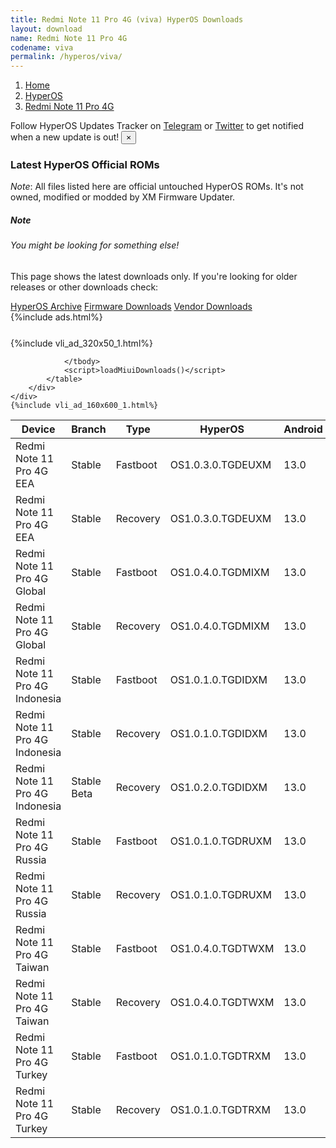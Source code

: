 ```yaml
---
title: Redmi Note 11 Pro 4G (viva) HyperOS Downloads
layout: download
name: Redmi Note 11 Pro 4G
codename: viva
permalink: /hyperos/viva/
---
```

<nav aria-label="breadcrumb">
    <ol class="breadcrumb">
        <li class="breadcrumb-item"><a href="/">Home</a></li>
        <li class="breadcrumb-item"><a href="/hyperos/">HyperOS</a></li>
        <li class="breadcrumb-item active" aria-current="page"><a href="/hyperos/viva/">Redmi Note 11 Pro 4G</a></li>
    </ol>
</nav>
<div class="alert alert-primary alert-dismissible fade show" role="alert">
    Follow HyperOS Updates Tracker on <a href="https://t.me/MIUIUpdatesTracker" class="alert-link">Telegram</a>
     or <a href="https://twitter.com/MiFwUpdater" class="alert-link">Twitter</a> to get notified when a new update is out!
    <button type="button" class="close" data-dismiss="alert" aria-label="Close">
        <span aria-hidden="true">&times;</span>
    </button>
</div>

### Latest HyperOS Official ROMs
*Note*: All files listed here are official untouched HyperOS ROMs. It's not owned, modified or modded by XM Firmware Updater.
<div class="card">
  <div class="card-body">
    <h5 class="card-title">Note</h5>
    <h6 class="card-subtitle mb-2 text-muted">You might be looking for something else!</h6>
    <p class="card-text">This page shows the latest downloads only.
     If you're looking for older releases or other downloads check:</p>
    <a href="/archive/hyperos/viva/" class="card-link">HyperOS Archive</a>
    <a href="/firmware/viva/" class="card-link">Firmware Downloads</a>
    <a href="/vendor/viva/" class="card-link">Vendor Downloads</a>
  </div>
</div>
{%include ads.html%}
<div class="row justify-content-center">
    <div class="col-10">
        <div class="table-responsive-md" style="margin-top: 25px;">
            {%include vli_ad_320x50_1.html%}
            <table id="miui" class="display dt-responsive nowrap compact table table-striped table-hover table-sm">
                <thead class="thead-dark">
                    <tr>
                        <th data-ref="device">Device</th>
                        <th data-ref="branch">Branch</th>
                        <th data-ref="type">Type</th>
                        <th data-ref="miui">HyperOS</th>
                        <th data-ref="android">Android</th>
                        <th data-ref="size">Size</th>
                        <th data-ref="size">Date</th>
                        <th data-ref="link">Link</th>
                    </tr>
                </thead>
                <tbody>
                <tr><td>Redmi Note 11 Pro 4G EEA</td><td>Stable</td><td>Fastboot</td><td>OS1.0.3.0.TGDEUXM</td><td>13.0</td><td>5.7 GB</td><td>2024-08-14</td><td><a href="/hyperos/viva/stable/OS1.0.3.0.TGDEUXM/">Download</a></td></tr>
<tr><td>Redmi Note 11 Pro 4G EEA</td><td>Stable</td><td>Recovery</td><td>OS1.0.3.0.TGDEUXM</td><td>13.0</td><td>3.8 GB</td><td>2024-08-27</td><td><a href="/hyperos/viva/stable/OS1.0.3.0.TGDEUXM/">Download</a></td></tr>
<tr><td>Redmi Note 11 Pro 4G Global</td><td>Stable</td><td>Fastboot</td><td>OS1.0.4.0.TGDMIXM</td><td>13.0</td><td>6.1 GB</td><td>2024-08-05</td><td><a href="/hyperos/viva/stable/OS1.0.4.0.TGDMIXM/">Download</a></td></tr>
<tr><td>Redmi Note 11 Pro 4G Global</td><td>Stable</td><td>Recovery</td><td>OS1.0.4.0.TGDMIXM</td><td>13.0</td><td>3.8 GB</td><td>2024-08-13</td><td><a href="/hyperos/viva/stable/OS1.0.4.0.TGDMIXM/">Download</a></td></tr>
<tr><td>Redmi Note 11 Pro 4G Indonesia</td><td>Stable</td><td>Fastboot</td><td>OS1.0.1.0.TGDIDXM</td><td>13.0</td><td>5.7 GB</td><td>2024-03-11</td><td><a href="/hyperos/viva/stable/OS1.0.1.0.TGDIDXM/">Download</a></td></tr>
<tr><td>Redmi Note 11 Pro 4G Indonesia</td><td>Stable</td><td>Recovery</td><td>OS1.0.1.0.TGDIDXM</td><td>13.0</td><td>3.7 GB</td><td>2024-03-25</td><td><a href="/hyperos/viva/stable/OS1.0.1.0.TGDIDXM/">Download</a></td></tr>
<tr><td>Redmi Note 11 Pro 4G Indonesia</td><td>Stable Beta</td><td>Recovery</td><td>OS1.0.2.0.TGDIDXM</td><td>13.0</td><td>3.7 GB</td><td>2024-09-03</td><td><a href="/hyperos/viva/stable beta/OS1.0.2.0.TGDIDXM/">Download</a></td></tr>
<tr><td>Redmi Note 11 Pro 4G Russia</td><td>Stable</td><td>Fastboot</td><td>OS1.0.1.0.TGDRUXM</td><td>13.0</td><td>5.7 GB</td><td>2024-03-21</td><td><a href="/hyperos/viva/stable/OS1.0.1.0.TGDRUXM/">Download</a></td></tr>
<tr><td>Redmi Note 11 Pro 4G Russia</td><td>Stable</td><td>Recovery</td><td>OS1.0.1.0.TGDRUXM</td><td>13.0</td><td>3.7 GB</td><td>2024-04-12</td><td><a href="/hyperos/viva/stable/OS1.0.1.0.TGDRUXM/">Download</a></td></tr>
<tr><td>Redmi Note 11 Pro 4G Taiwan</td><td>Stable</td><td>Fastboot</td><td>OS1.0.4.0.TGDTWXM</td><td>13.0</td><td>5.3 GB</td><td>2024-08-13</td><td><a href="/hyperos/viva/stable/OS1.0.4.0.TGDTWXM/">Download</a></td></tr>
<tr><td>Redmi Note 11 Pro 4G Taiwan</td><td>Stable</td><td>Recovery</td><td>OS1.0.4.0.TGDTWXM</td><td>13.0</td><td>3.7 GB</td><td>2024-08-23</td><td><a href="/hyperos/viva/stable/OS1.0.4.0.TGDTWXM/">Download</a></td></tr>
<tr><td>Redmi Note 11 Pro 4G Turkey</td><td>Stable</td><td>Fastboot</td><td>OS1.0.1.0.TGDTRXM</td><td>13.0</td><td>5.6 GB</td><td>2024-03-21</td><td><a href="/hyperos/viva/stable/OS1.0.1.0.TGDTRXM/">Download</a></td></tr>
<tr><td>Redmi Note 11 Pro 4G Turkey</td><td>Stable</td><td>Recovery</td><td>OS1.0.1.0.TGDTRXM</td><td>13.0</td><td>3.8 GB</td><td>2024-04-01</td><td><a href="/hyperos/viva/stable/OS1.0.1.0.TGDTRXM/">Download</a></td></tr>

                </tbody>
                <script>loadMiuiDownloads()</script>
            </table>
        </div>
    </div>
    {%include vli_ad_160x600_1.html%}
</div>
